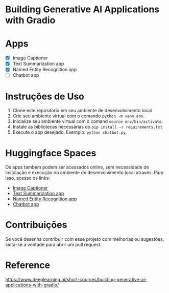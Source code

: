 # Building Generative AI Applications with Gradio

# Apps
- [x] Image Captioner
- [x] Text Summarization app
- [x] Named Entity Recognition app
- [ ] Chatbot app

# Instruções de Uso
1. Clone este repositório em seu ambiente de desenvolvimento local
2. Crie seu ambiente virtual com o comando ```python -m venv env```.
3. Inicialize seu ambiente virtual com o comand ```source env/bin/activate```.
4. Instale as bibliotecas necessárias do ```pip install -r requirements.txt```
5. Execute o app desejado. Exemplo: ```python chatbot.py```.

# Huggingface Spaces
Os apps também podem ser acessados online, sem necessidade de instalação e execução no ambiente de desenvolvimento local através. Para isso, acesso os links:
- [Image Captioner](https://huggingface.co/spaces/k3ybladewielder/gen_app_imagecap)
- [Text Summarization app](https://huggingface.co/spaces/k3ybladewielder/gen_app_summarizer)
- [Named Entity Recognition app](https://huggingface.co/spaces/k3ybladewielder/gen_app_ner)
- [Chatbot app](https://huggingface.co/spaces/k3ybladewielder/gen_app_chat)

# Contribuições
Se você desenha contribuir com esse projeto com melhorias ou sugestões, sinta-se a vontade para abrir um pull request.

# Reference
https://www.deeplearning.ai/short-courses/building-generative-ai-applications-with-gradio/

